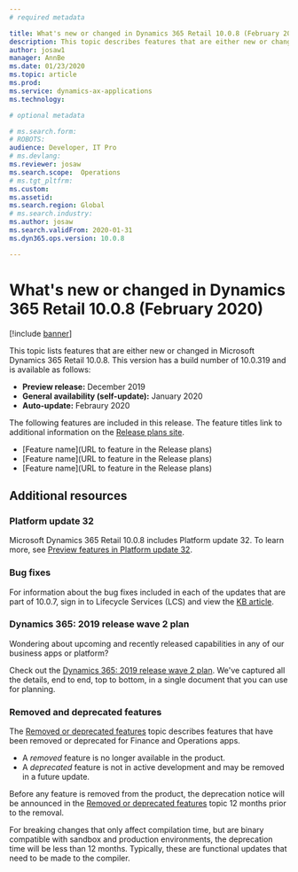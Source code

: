 ```yaml
---
# required metadata

title: What's new or changed in Dynamics 365 Retail 10.0.8 (February 2020)
description: This topic describes features that are either new or changed in Dynamics 365 Retail 10.0.8. 
author: josaw1
manager: AnnBe
ms.date: 01/23/2020
ms.topic: article
ms.prod: 
ms.service: dynamics-ax-applications
ms.technology: 

# optional metadata

# ms.search.form: 
# ROBOTS: 
audience: Developer, IT Pro
# ms.devlang: 
ms.reviewer: josaw
ms.search.scope:  Operations
# ms.tgt_pltfrm: 
ms.custom: 
ms.assetid: 
ms.search.region: Global
# ms.search.industry: 
ms.author: josaw
ms.search.validFrom: 2020-01-31 
ms.dyn365.ops.version: 10.0.8

---
```

# What's new or changed in Dynamics 365 Retail 10.0.8 (February 2020)

[!include [banner](../includes/banner.md)]


This topic lists features that are either new or changed in Microsoft Dynamics 365 Retail 10.0.8. This version has a build number of 10.0.319 and is available as follows:

- **Preview release:** December 2019
- **General availability (self-update):** January 2020
- **Auto-update:** Febraury 2020 

The following features are included in this release. The feature titles link to additional information on the [Release plans site](https://docs.microsoft.com/dynamics365-release-plan/2019wave2/index).

- [Feature name](URL to feature in the Release plans)
- [Feature name](URL to feature in the Release plans)
- [Feature name](URL to feature in the Release plans)

## Additional resources

### Platform update 32

Microsoft Dynamics 365 Retail 10.0.8 includes Platform update 32. To learn more, see [Preview features in Platform update 32](../../fin-ops-core/dev-itpro/get-started/whats-new-platform-update-32.md).


### Bug fixes 
For information about the bug fixes included in each of the updates that are part of 10.0.7, sign in to Lifecycle Services (LCS) and view the [KB article](https://fix.lcs.dynamics.com/Issue/Details?kb=0&bugId=400368&dbType=3&qc=8405de0733ac4045859057a4e710a3ef07637ce2485f6a317ea49efe6f67f35f).


### Dynamics 365: 2019 release wave 2 plan

Wondering about upcoming and recently released capabilities in any of our business apps or platform?

Check out the [Dynamics 365: 2019 release wave 2 plan](https://docs.microsoft.com/dynamics365-release-plan/2019wave2/index). We've captured all the details, end to end, top to bottom, in a single document that you can use for planning.

### Removed and deprecated features

The [Removed or deprecated features](../../fin-ops-core/dev-itpro/migration-upgrade/deprecated-features.md) topic describes features that have been removed or deprecated for Finance and Operations apps.

- A *removed* feature is no longer available in the product.
- A *deprecated* feature is not in active development and may be removed in a future update.

Before any feature is removed from the product, the deprecation notice will be announced in the [Removed or deprecated features](../../fin-ops-core/dev-itpro/migration-upgrade/deprecated-features.md) topic 12 months prior to the removal.

For breaking changes that only affect compilation time, but are binary compatible with sandbox and production environments, the deprecation time will be less than 12 months. Typically, these are functional updates that need to be made to the compiler.
